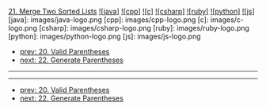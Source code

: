 [21. Merge Two Sorted Lists](https://leetcode.com/problems/merge-two-sorted-lists/)
[![java]](https://github.com/leetcode-study-group/leetcode-java-solutions/blob/master/021-merge-two-sorted-lists.md)
[![cpp]](https://github.com/leetcode-study-group/leetcode-cpp-solutions/blob/master/021-merge-two-sorted-lists.md)
[![c]](https://github.com/leetcode-study-group/leetcode-c-solutions/blob/master/021-merge-two-sorted-lists.md)
[![csharp]](https://github.com/leetcode-study-group/leetcode-csharp-solutions/blob/master/021-merge-two-sorted-lists.md)
[![ruby]](https://github.com/leetcode-study-group/leetcode-ruby-solutions/blob/master/021-merge-two-sorted-lists.md)
[![python]](https://github.com/leetcode-study-group/leetcode-python-solutions/blob/master/021-merge-two-sorted-lists.md)
[![js]](https://github.com/leetcode-study-group/leetcode-js-solutions/blob/master/021-merge-two-sorted-lists.md)
[java]: images/java-logo.png
[cpp]: images/cpp-logo.png
[c]: images/c-logo.png
[csharp]: images/csharp-logo.png
[ruby]: images/ruby-logo.png
[python]: images/python-logo.png
[js]: images/js-logo.png

- [prev: 20. Valid Parentheses](020-valid-parentheses.md)
- [next: 22. Generate Parentheses](022-generate-parentheses.md)

---


---

- [prev: 20. Valid Parentheses](020-valid-parentheses.md)
- [next: 22. Generate Parentheses](022-generate-parentheses.md)
